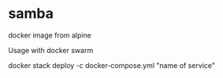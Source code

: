 # samba
docker image from alpine


Usage with docker swarm

docker stack deploy -c docker-compose.yml "name of service"

